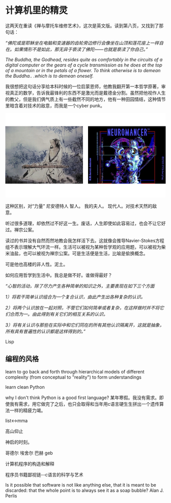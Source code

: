 # 计算机里的精灵

这两天在重读《禅与摩托车维修艺术》，这次是英文版。读到第八页，又找到了那句话：

*“佛陀或是耶稣坐在电脑和变速器的齿轮旁边修行会像坐在山顶和莲花座上一样自在。如果情形不是如此，那无异于亵渎了佛陀——也就是亵渎了你自己。”*

*The Buddha, the Godhead, resides quite as comfortably in the circuits 
of a digital computer or the gears of a cycle transmission as he does at the top of a mountain or in the petals of a flower. To think 
otherwise is to demean the Buddha.. .which is to demean oneself.*


我很想把这句话分享给本科时候的一位启蒙恩师，他教我翻开第一本哲学原著，审视真正的数学，告诉我最锋利的东西不是激光而是戴德金分割。虽然把他视作人生的教父，但是我们俩气质上有一些截然不同的地方，他有一种田园情结，这种情节里暗含着对技术的敌意，而我是一个cyber punk。

![differ](https://raw.githubusercontent.com/lambdamore/lambdamore.github.io/master/figures/programming/difference.jpg)

这种区别，对“力量” 尼安德特人 智人。 我的夫人。 现代人。对技术天然的敌意。

听过很多道理，却依然过不好这一生。废话，人生即使如此容易过，也会不让它好过。禅宗公案。

读过的书并没有自然而然地教会我怎样活下去。这就像会推导Navier-Stokes方程组不表示理解大气环流一样。生活可以被视为某种哲学观的应用题，可以被视为柴米油盐，也可以被视为禅宗公案。可是生活便是生活，比喻是偷换概念。


可是他也高楼的非人性。泥土。

如何应用哲学到生活中。我总是做不好。谁做得最好？

*“心智的活动，除了尽力产生各种简单的知识之外，主要表现在如下三个方面*

*1）将若干简单认识组合为一个复合认识，由此产生出各种复杂的认识。*

*2）将两个认识放在一起对照，不管它们如何简单或者复杂，在这样做时并不将它们合而为一。由此得到有关它们的相互关系的认识。*

*3）将有关认识与那些在实际中和它们同在的所有其他认识隔离开，这就是抽象，所有具有普遍性的认识都是这样得到的。”*

Lisp

## 编程的风格


learn to go back and forth through hierarchical models of different complexity 
(from conceptual to "reality") to form understandings

learn clean Python 

why I don't think Python is a good first language? 某年寒假。我没有需求。即使我有需求，用它做完了之后，也只会取得和当年用c语言硬生生拼出一个遗传算法一样的精疲力竭。


list<->mma


高山仰止



神启的时刻。



哥德尔 埃舍尔 巴赫 geb

计算机程序的构造和解释

程序员书籍鄙视链--c语言的科学与艺术

Is it possible that software is not like anything else, that it
is meant to be discarded: that the whole point is to always
see it as a soap bubble?
Alan J. Perlis

